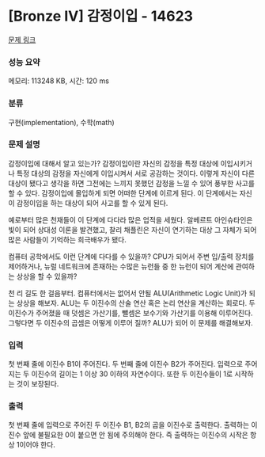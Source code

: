 # [Bronze IV] 감정이입 - 14623 

[문제 링크](https://www.acmicpc.net/problem/14623) 

### 성능 요약

메모리: 113248 KB, 시간: 120 ms

### 분류

구현(implementation), 수학(math)

### 문제 설명

<p dir="ltr">감정이입에 대해서 알고 있는가? 감정이입이란 자신의 감정을 특정 대상에 이입시키거나 특정 대상의 감정을 자신에게 이입시켜서 서로 공감하는 것이다. 이렇게 자신이 다른 대상이 됐다고 생각을 하면 그전에는 느끼지 못했던 감정을 느낄 수 있어 풍부한 사고를 할 수 있다. 감정이입에 몰입하게 되면 어떠한 단계에 이르게 된다. 이 단계에서는 자신이 감정이입을 하는 대상이 되어 사고를 할 수 있게 된다.</p>

<p dir="ltr">예로부터 많은 천재들이 이 단계에 다다라 많은 업적을 세웠다. 알베르트 아인슈타인은 빛이 되어 상대성 이론을 발견했고, 찰리 채플린은 자신이 연기하는 대상 그 자체가 되어 많은 사람들이 기억하는 희극배우가 됐다.</p>

<p dir="ltr">컴퓨터 공학에서도 이런 단계에 다다를 수 있을까? CPU가 되어서 주변 입/출력 장치를 제어하거나, 뉴럴 네트워크에 존재하는 수많은 뉴런들 중 한 뉴런이 되어 계산에 관여하는 상상을 할 수 있을까?</p>

<p>천 리 길도 한 걸음부터. 컴퓨터에서는 없어서 안될 ALU(Arithmetic Logic Unit)가 되는 상상을 해보자. ALU는 두 이진수의 산술 연산 혹은 논리 연산을 계산하는 회로다. 두 이진수가 주어졌을 때 덧셈은 가산기를, 뺄셈은 보수기와 가산기를 이용해 이루어진다. 그렇다면 두 이진수의 곱셈은 어떻게 이루어 질까? ALU가 되어 이 문제를 해결해보자.</p>

### 입력 

 <p>첫 번째 줄에 이진수 B1이 주어진다. 두 번째 줄에 이진수 B2가 주어진다. 입력으로 주어지는 두 이진수의 길이는 1 이상 30 이하의 자연수이다. 또한 두 이진수들이 1로 시작하는 것이 보장된다.</p>

### 출력 

 <p>첫 번째 줄에 입력으로 주어진 두 이진수 B1, B2의 곱을 이진수로 출력한다. 출력하는 이진수 앞에 불필요한 0이 붙으면 안 됨에 주의해야 한다. 즉 출력하는 이진수의 시작은 항상 1이어야 한다.</p>


